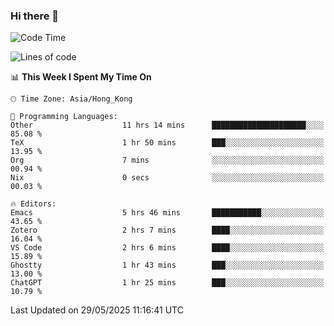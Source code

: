 ### Hi there 👋

<!--
**nicehiro/nicehiro** is a ✨ _special_ ✨ repository because its `README.md` (this file) appears on your GitHub profile.

Here are some ideas to get you started:

- 🔭 I’m currently working on ...
- 🌱 I’m currently learning ...
- 👯 I’m looking to collaborate on ...
- 🤔 I’m looking for help with ...
- 💬 Ask me about ...
- 📫 How to reach me: ...
- 😄 Pronouns: ...
- ⚡ Fun fact: ...
-->

<!--START_SECTION:waka-->
![Code Time](http://img.shields.io/badge/Code%20Time-693%20hrs%2043%20mins-blue)

![Lines of code](https://img.shields.io/badge/From%20Hello%20World%20I%27ve%20Written-1.7%20million%20lines%20of%20code-blue)

📊 **This Week I Spent My Time On** 

```text
🕑︎ Time Zone: Asia/Hong_Kong

💬 Programming Languages: 
Other                    11 hrs 14 mins      █████████████████████░░░░   85.08 % 
TeX                      1 hr 50 mins        ███░░░░░░░░░░░░░░░░░░░░░░   13.95 % 
Org                      7 mins              ░░░░░░░░░░░░░░░░░░░░░░░░░   00.94 % 
Nix                      0 secs              ░░░░░░░░░░░░░░░░░░░░░░░░░   00.03 % 

🔥 Editors: 
Emacs                    5 hrs 46 mins       ███████████░░░░░░░░░░░░░░   43.65 % 
Zotero                   2 hrs 7 mins        ████░░░░░░░░░░░░░░░░░░░░░   16.04 % 
VS Code                  2 hrs 6 mins        ████░░░░░░░░░░░░░░░░░░░░░   15.89 % 
Ghostty                  1 hr 43 mins        ███░░░░░░░░░░░░░░░░░░░░░░   13.00 % 
ChatGPT                  1 hr 25 mins        ███░░░░░░░░░░░░░░░░░░░░░░   10.79 % 
```


 Last Updated on 29/05/2025 11:16:41 UTC
<!--END_SECTION:waka-->
